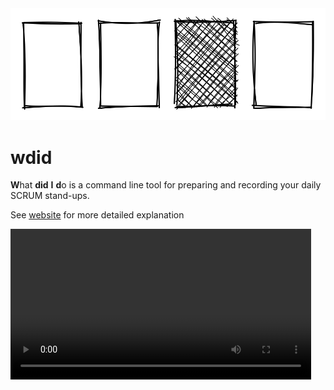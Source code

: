 <img src="docs/logo.svg" alt="wdid logo" />

# wdid

**W**hat **did** **I** **d**o is a command line tool for preparing and
recording your daily SCRUM stand-ups.

See [website](/) for more detailed explanation

<video controls src="docs/wdid-intro.mp4" width="481" preload="auto" />

## Why?

I want to recall the work I've done during my previous work day during
daily stand-up meetings.

I also wanted to have ability to see linear record of my stand-ups.

## Installation

`wdid` is written in Javascript for NodeJS environments. It should be
installed globally so it's accessible as an executable. The required
version of NodeJS is at least v18.

The entries are stored in sqlite database file.

### NPM

_TBD_

### Git repository

1. Clone this repository
2. CD into the cloned folder
3. `npm install --global .` or `npm link`

### brew

_TBD_

## Initial setup

`wdid init` is required before using the tool. It sets you up with
configuration file and database file.

_TBD_

## How does it work?

Run `wdid --help` to get hints or append `--help` flag to any command
`wdid` offers.

The tool operates under certain assumptions and is very opinionated. It has
two modes of operation that map to type of stand-up entry:

* stand-up (command: `wdid new`)
* reminder (command: `wdid remind`)

You should record your _stand-up_ at the beginning of your work day. That
way you can share it or report it during stand-up meeting.

_Reminder_ should be recorded at the end of your work day. The reminder
helps you with _stand-up_ which happens next day as it helps you recall
the work you did during the work day.

You can re-run each command to edit the entries.

## List my stand-ups

Run `wdid log` to get ordered list of all stand-ups. `wdid log --last` will
show the latest stand-up.

You can also get list of reminders by including `-r` flag. See `wdid log --help`
for more options.
